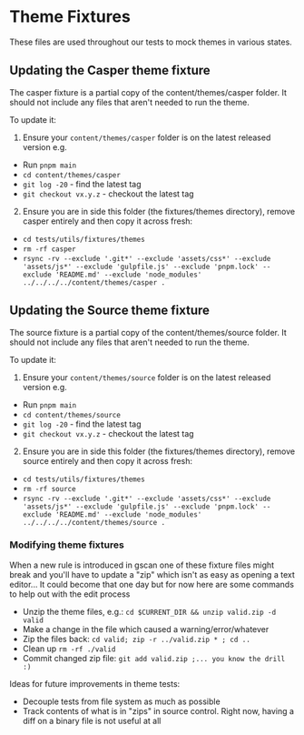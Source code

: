 # Theme Fixtures

These files are used throughout our tests to mock themes in various states.

## Updating the Casper theme fixture
The casper fixture is a partial copy of the content/themes/casper folder.
It should not include any files that aren't needed to run the theme.

To update it:

1. Ensure your `content/themes/casper` folder is on the latest released version e.g.

- Run `pnpm main`
- `cd content/themes/casper`
- `git log -20` - find the latest tag
- `git checkout vx.y.z` - checkout the latest tag

2. Ensure you are in side this folder (the fixtures/themes directory), remove casper entirely and then copy it across fresh:

- `cd tests/utils/fixtures/themes`
- `rm -rf casper`
- `rsync -rv --exclude '.git*' --exclude 'assets/css*' --exclude 'assets/js*' --exclude 'gulpfile.js' --exclude 'pnpm.lock' --exclude 'README.md' --exclude 'node_modules' ../../../../content/themes/casper .`

## Updating the Source theme fixture
The source fixture is a partial copy of the content/themes/source folder.
It should not include any files that aren't needed to run the theme.

To update it:

1. Ensure your `content/themes/source` folder is on the latest released version e.g.

- Run `pnpm main`
- `cd content/themes/source`
- `git log -20` - find the latest tag
- `git checkout vx.y.z` - checkout the latest tag

2. Ensure you are in side this folder (the fixtures/themes directory), remove source entirely and then copy it across fresh:

- `cd tests/utils/fixtures/themes`
- `rm -rf source`
- `rsync -rv --exclude '.git*' --exclude 'assets/css*' --exclude 'assets/js*' --exclude 'gulpfile.js' --exclude 'pnpm.lock' --exclude 'README.md' --exclude 'node_modules' ../../../../content/themes/source .`

### Modifying theme fixtures
When a new rule is introduced in gscan one of these fixture files might break and you'll have to update a "zip" which isn't as easy as opening a text editor... It could become that one day but for now here are some commands to help out with the edit process

- Unzip the theme files, e.g.: `cd $CURRENT_DIR && unzip valid.zip -d valid`
- Make a change in the file which caused a warning/error/whatever
- Zip the files back: `cd valid; zip -r ../valid.zip * ; cd ..`
- Clean up `rm -rf ./valid`
- Commit changed zip file: `git add valid.zip ;... you know the drill :)`

Ideas for future improvements in theme tests:
- Decouple tests from file system as much as possible
- Track contents of what is in "zips" in source control. Right now, having a diff on a binary file is not useful at all
